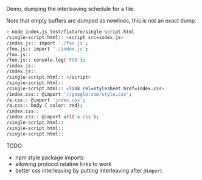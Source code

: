 Demo, dumping the interleaving schedule for a file.

Note that empty buffers are dumped as newlines, this is not an exact dump.

```sh
> node index.js test/fixture/single-script.html
/single-script.html:: <script src=index.js>
/index.js:: import './foo.js';
/foo.js:: import './index.js';
/foo.js::
/foo.js:: console.log('FOO');
/index.js::
/index.js::
/single-script.html:: </script>
/single-script.html::
/single-script.html:: <link rel=stylesheet href=index.css>
/index.css:: @import '//google.com/style.css';
/a.css:: @import 'index.css';
/a.css:: body { color: red};
/index.css::
/index.css:: @import url('a.css');
/single-script.html::
/single-script.html::
/single-script.html::
```

TODO:

* npm style package imports
* allowing protocol relative links to work
* better css interleaving by putting interleaving after `@import`

